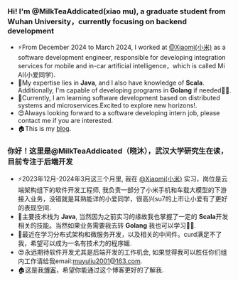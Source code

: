 ### Hi! I'm @MilkTeaAddicated(xiao mu), a graduate student from Wuhan University，currently focusing on backend development

- ⚡From December 2024 to March 2024, I worked at [@Xiaomi(小米)](https://www.mi.com/) as a software development engineer, responsible for developing integration services for mobile and in-car artificial intelligence，which is called Mi AI(小爱同学).
- 🌱My expertise lies in **Java**, and I also have knowledge of **Scala**. Additionally, I'm capable of developing programs in **Golang** if needed🙋‍♀️.
- 🚀Currently, I am learning software development based on distributed systems and microservices.Excited to explore new horizons!.
- 😍Always looking forward to a software developing intern job, please contact me if you are interested.
- 🏠This is my [blog](https://milkteaaddicted.github.io/).

### 你好！这里是@MilkTeaAddicated（晓沐），武汉大学研究生在读，目前专注于后端开发

- ⚡2023年12月-2024年3月这三个月里, 我在 [@Xiaomi(小米)](https://www.mi.com/) 实习，岗位是云端架构组下的软件开发工程师, 我负责一部分了小米手机和车载大模型的下游接入业务，没错就是耳熟能详的小爱同学，很高兴su7的上市让小爱有了更好的表现空间.
- 🌱主要技术栈为 **Java**, 当然因为之前实习的缘故我也掌握了一定的 **Scala**开发相关的技能。当然如果业务需要我去转 **Golang** 我也可以学习🙋‍♀️.
- 🚀最近在学习分布式架构和微服务开发，以及相关的中间件。curd满足不了我，希望可以成为一名有技术力的程序媛.
- 😍永远期待软件开发尤其是后端开发的工作机会, 如果觉得我可以胜任你们组内工作请给我email:muyuliu2001@163.com.
- 🏠这是我[博客](https://milkteaaddicted.github.io/)，希望你能通过这个博客更好的了解我.


